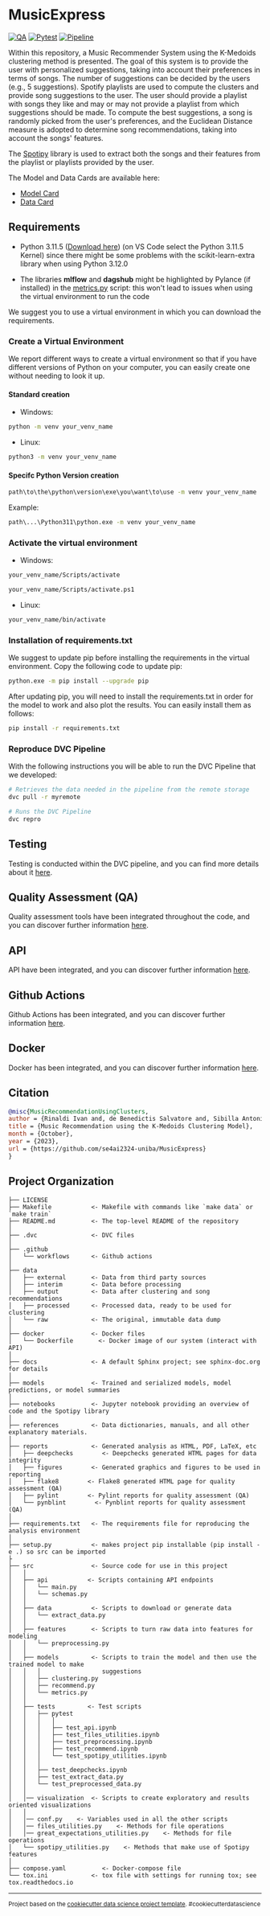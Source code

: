 # MusicExpress

[![QA](https://github.com/se4ai2324-uniba/MusicExpress/actions/workflows/QA.yml/badge.svg)](https://github.com/se4ai2324-uniba/MusicExpress/actions/workflows/QA.yml)
[![Pytest](https://github.com/se4ai2324-uniba/MusicExpress/actions/workflows/test_scripts_api.yml/badge.svg)](https://github.com/se4ai2324-uniba/MusicExpress/actions/workflows/test_scripts_api.yml)
[![Pipeline](https://github.com/se4ai2324-uniba/MusicExpress/actions/workflows/Model_testing.yml/badge.svg)](https://github.com/se4ai2324-uniba/MusicExpress/actions/workflows/Model_testing.yml)

Within this repository, a Music Recommender System using the K-Medoids clustering method is presented. The goal of this system is to provide the user with personalized suggestions, taking into account their preferences in terms of songs. The number of suggestions can be decided by the users (e.g., 5 suggestions). Spotify playlists are used to compute the clusters and provide song suggestions to the user.
The user should provide a playlist with songs they like and may or may not provide a playlist from which suggestions should be made. To compute the best suggestions, a song is randomly picked from the user's preferences, and the Euclidean Distance measure is adopted to determine song recommendations, taking into account the songs' features.

The [Spotipy](https://spotipy.readthedocs.io/en/2.22.1/) library is used to extract both the songs and their features from the playlist or playlists provided by the user.

The Model and Data Cards are available here:

- [Model Card](models/README.md)
- [Data Card](data/README.md)

## Requirements

- Python 3.11.5 ([Download here](https://python.domainunion.de/downloads/release/python-3115/)) (on VS Code select the Python 3.11.5 Kernel) since there might be some problems with the scikit-learn-extra library when using Python 3.12.0

- The libraries **mlflow** and **dagshub** might be highlighted by Pylance (if installed) in the [metrics.py](src/models/metrics.py) script: this won't lead to issues when using the virtual environment to run the code

We suggest you to use a virtual environment in which you can download the requirements.

### Create a Virtual Environment

We report different ways to create a virtual environment so that if you have different versions of Python on your computer, you can easily create one without needing to look it up.

#### Standard creation

- Windows:

```bash
python -m venv your_venv_name
```

- Linux:

```bash
python3 -m venv your_venv_name
```

#### Specifc Python Version creation

```bash
path\to\the\python\version\exe\you\want\to\use -m venv your_venv_name
```

Example:

```bash
path\...\Python311\python.exe -m venv your_venv_name
```

### Activate the virtual environment

- Windows:

```bash
your_venv_name/Scripts/activate
```

```bash
your_venv_name/Scripts/activate.ps1
```

- Linux:

```bash
your_venv_name/bin/activate
```

### Installation of requirements.txt

We suggest to update pip before installing the requirements in the virtual environment. Copy the following code to update pip:

```bash
python.exe -m pip install --upgrade pip
```

After updating pip, you will need to install the requirements.txt in order for the model to work and also plot the results.
You can easily install them as follows:

```bash
pip install -r requirements.txt
```

### Reproduce DVC Pipeline

With the following instructions you will be able to run the DVC Pipeline that we developed:

```bash
# Retrieves the data needed in the pipeline from the remote storage
dvc pull -r myremote

# Runs the DVC Pipeline
dvc repro
```

## Testing

Testing is conducted within the DVC pipeline, and you can find more details about it [here](src/tests/README.md).

## Quality Assessment (QA)

Quality assessment tools have been integrated throughout the code, and you can discover further information [here](reports/README.md).

## API

API have been integrated, and you can discover further information [here](src/api/README.md).

## Github Actions

Github Actions has been integrated, and you can discover further information [here](.github\workflows\README.md).

## Docker

Docker has been integrated, and you can discover further information [here](docker/README.md).

## Citation

```bibtex
@misc{MusicRecommendationUsingClusters,
author = {Rinaldi Ivan and, de Benedictis Salvatore and, Sibilla Antonio and, Laraspata Lucrezia},
title = {Music Recommendation using the K-Medoids Clustering Model},
month = {October},
year = {2023},
url = {https://github.com/se4ai2324-uniba/MusicExpress}
}
```

## Project Organization

    ├── LICENSE
    ├── Makefile           <- Makefile with commands like `make data` or `make train`
    ├── README.md          <- The top-level README of the repository
    │
    ├── .dvc               <- DVC files
    │
    ├── .github
    │   └── workflows      <- Github actions
    │
    ├── data
    │   ├── external       <- Data from third party sources
    │   ├── interim        <- Data before processing
    │   ├── output         <- Data after clustering and song recommendations
    │   ├── processed      <- Processed data, ready to be used for clustering
    │   └── raw            <- The original, immutable data dump
    │
    ├── docker             <- Docker files
    │   └── Dockerfile       <- Docker image of our system (interact with API)
    │
    ├── docs               <- A default Sphinx project; see sphinx-doc.org for details
    │
    ├── models             <- Trained and serialized models, model predictions, or model summaries
    │
    ├── notebooks          <- Jupyter notebook providing an overview of code and the Spotipy library
    │
    ├── references         <- Data dictionaries, manuals, and all other explanatory materials.
    │
    ├── reports            <- Generated analysis as HTML, PDF, LaTeX, etc
    │   ├── deepchecks        <- Deepchecks generated HTML pages for data integrity
    │   ├── figures        <- Generated graphics and figures to be used in reporting
    │   ├── flake8        <- Flake8 generated HTML page for quality assessment (QA)
    │   ├── pylint        <- Pylint reports for quality assessment (QA)
    │   └── pynblint        <- Pynblint reports for quality assessment (QA)
    │
    ├── requirements.txt   <- The requirements file for reproducing the analysis environment
    │
    ├── setup.py           <- makes project pip installable (pip install -e .) so src can be imported
    ├
    ├── src                <- Source code for use in this project
    │   │
    │   ├── api           <- Scripts containing API endpoints
    │   │   └── main.py
    │   │   └── schemas.py
    │   │
    │   ├── data           <- Scripts to download or generate data
    │   │   └── extract_data.py
    │   │
    │   ├── features       <- Scripts to turn raw data into features for modeling
    │   │   └── preprocessing.py
    │   │
    │   ├── models         <- Scripts to train the model and then use the trained model to make
    │   │   │                 suggestions
    │   │   ├── clustering.py
    │   │   ├── recommend.py
    │   │   └── metrics.py
    │   │
    │   ├── tests         <- Test scripts
    │   │   ├── pytest
    │   │   │   │
    │   │   │   ├── test_api.ipynb
    │   │   │   ├── test_files_utilities.ipynb
    │   │   │   ├── test_preprocessing.ipynb
    │   │   │   ├── test_recommend.ipynb
    │   │   │   └── test_spotipy_utilities.ipynb
    │   │   │
    │   │   ├── test_deepchecks.ipynb
    │   │   ├── test_extract_data.py
    │   │   └── test_preprocessed_data.py
    │   │
    │   │── visualization  <- Scripts to create exploratory and results oriented visualizations
    │   │
    │   │── conf.py    <- Variables used in all the other scripts
    │   │── files_utilities.py    <- Methods for file operations
    │   │── great_expectations_utilities.py    <- Methods for file operations
    │   └── spotipy_utilities.py    <- Methods that make use of Spotipy features
    │
    ├── compose.yaml          <- Docker-compose file
    └── tox.ini            <- tox file with settings for running tox; see tox.readthedocs.io

---

<p><small>Project based on the <a target="_blank" href="https://drivendata.github.io/cookiecutter-data-science/">cookiecutter data science project template</a>. #cookiecutterdatascience</small></p>
